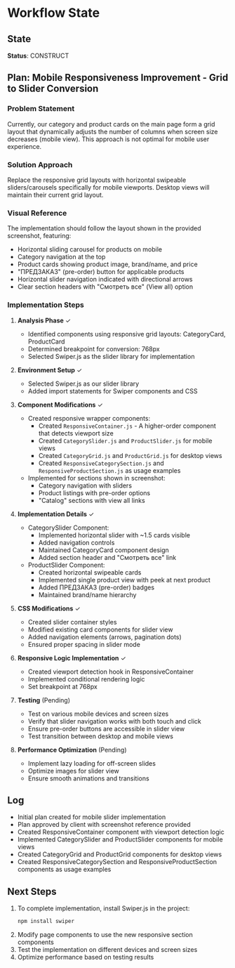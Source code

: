 # Workflow State

## State
**Status**: CONSTRUCT

## Plan: Mobile Responsiveness Improvement - Grid to Slider Conversion

### Problem Statement
Currently, our category and product cards on the main page form a grid layout that dynamically adjusts the number of columns when screen size decreases (mobile view). This approach is not optimal for mobile user experience.

### Solution Approach
Replace the responsive grid layouts with horizontal swipeable sliders/carousels specifically for mobile viewports. Desktop views will maintain their current grid layout.

### Visual Reference
The implementation should follow the layout shown in the provided screenshot, featuring:
- Horizontal sliding carousel for products on mobile
- Category navigation at the top
- Product cards showing product image, brand/name, and price
- "ПРЕДЗАКАЗ" (pre-order) button for applicable products
- Horizontal slider navigation indicated with directional arrows
- Clear section headers with "Смотреть все" (View all) option

### Implementation Steps

1. **Analysis Phase** ✓
   - Identified components using responsive grid layouts: CategoryCard, ProductCard
   - Determined breakpoint for conversion: 768px
   - Selected Swiper.js as the slider library for implementation

2. **Environment Setup** ✓
   - Selected Swiper.js as our slider library
   - Added import statements for Swiper components and CSS

3. **Component Modifications** ✓
   - Created responsive wrapper components:
     - Created `ResponsiveContainer.js` - A higher-order component that detects viewport size
     - Created `CategorySlider.js` and `ProductSlider.js` for mobile views
     - Created `CategoryGrid.js` and `ProductGrid.js` for desktop views
     - Created `ResponsiveCategorySection.js` and `ResponsiveProductSection.js` as usage examples
   - Implemented for sections shown in screenshot:
     - Category navigation with sliders
     - Product listings with pre-order options
     - "Catalog" sections with view all links

4. **Implementation Details** ✓
   - CategorySlider Component:
     - Implemented horizontal slider with ~1.5 cards visible
     - Added navigation controls
     - Maintained CategoryCard component design
     - Added section header and "Смотреть все" link
   - ProductSlider Component:
     - Created horizontal swipeable cards
     - Implemented single product view with peek at next product
     - Added ПРЕДЗАКАЗ (pre-order) badges
     - Maintained brand/name hierarchy

5. **CSS Modifications** ✓
   - Created slider container styles
   - Modified existing card components for slider view
   - Added navigation elements (arrows, pagination dots)
   - Ensured proper spacing in slider mode

6. **Responsive Logic Implementation** ✓
   - Created viewport detection hook in ResponsiveContainer
   - Implemented conditional rendering logic
   - Set breakpoint at 768px

7. **Testing** (Pending)
   - Test on various mobile devices and screen sizes
   - Verify that slider navigation works with both touch and click
   - Ensure pre-order buttons are accessible in slider view
   - Test transition between desktop and mobile views

8. **Performance Optimization** (Pending)
   - Implement lazy loading for off-screen slides
   - Optimize images for slider view
   - Ensure smooth animations and transitions

## Log
- Initial plan created for mobile slider implementation
- Plan approved by client with screenshot reference provided
- Created ResponsiveContainer component with viewport detection logic
- Implemented CategorySlider and ProductSlider components for mobile views
- Created CategoryGrid and ProductGrid components for desktop views
- Created ResponsiveCategorySection and ResponsiveProductSection components as usage examples

## Next Steps
1. To complete implementation, install Swiper.js in the project:
   ```bash
   npm install swiper
   ```
2. Modify page components to use the new responsive section components
3. Test the implementation on different devices and screen sizes
4. Optimize performance based on testing results
